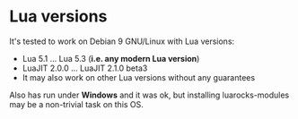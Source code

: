 # Lua versions

It's tested to work on Debian 9 GNU/Linux with Lua versions:

* Lua 5.1 ... Lua 5.3 (**i.e. any modern Lua version**)
* LuaJIT 2.0.0 ... LuaJIT 2.1.0 beta3
* It may also work on other Lua versions without any guarantees

Also has run under **Windows** and it was ok, but installing luarocks-modules may be a non-trivial task on this OS.
